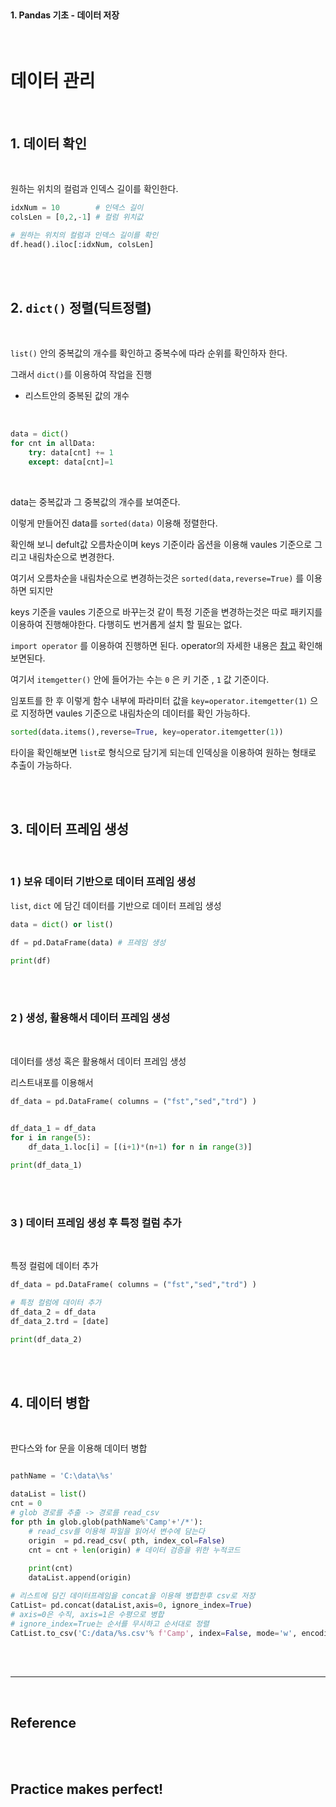 <br>

#### 1. Pandas 기초 - 데이터 저장

<br>

# 데이터 관리 

<br>
 
## 1.  데이터 확인 

<br>

원하는 위치의 컬럼과 인덱스 길이를 확인한다. 

```py 
idxNum = 10        # 인덱스 길이
colsLen = [0,2,-1] # 컬럼 위치값 

# 원하는 위치의 컬럼과 인덱스 길이를 확인 
df.head().iloc[:idxNum, colsLen]
```

<br>

<br>

 
## 2. `dict()` 정렬(딕트정렬)

<br>

`list()` 안의 중복값의 개수를 확인하고 중복수에 따라 순위를 확인하자 한다. 

그래서 `dict()`를 이용하여 작업을 진행 
- 리스트안의 중복된 값의 개수

<br>

```py
data = dict()
for cnt in allData:
    try: data[cnt] += 1
    except: data[cnt]=1
```

<br>

data는 중복값과 그 중복값의 개수를 보여준다.     

이렇게 만들어진 data를 `sorted(data)` 이용해 정렬한다.      

확인해 보니 defult값 오름차순이며 keys 기준이라 옵션을 이용해 vaules 기준으로 그리고 내림차순으로 변경한다.      

여기서 오름차순을 내림차순으로 변경하는것은 
`sorted(data,reverse=True)` 를 이용하면 되지만 

keys 기준을 vaules 기준으로 바꾸는것 같이 특정 기준을 변경하는것은 따로 패키지를 이용하여 진행해야한다. 다행히도 번거롭게 설치 할 필요는 없다.

`import operator` 를 이용하여 진행하면 된다. operator의 자세한 내용은 [참고](https://docs.python.org/ko/3.7/library/operator.html) 확인해보면된다.   

여기서 `itemgetter()` 안에 들어가는 수는 `0` 은 키 기준 , `1` 값 기준이다. 

임포트를 한 후 이렇게 함수 내부에 파라미터 값을 `key=operator.itemgetter(1)` 으로 지정하면 vaules 기준으로 내림차순의 데이터를 확인 가능하다.         

```py
sorted(data.items(),reverse=True, key=operator.itemgetter(1))
``` 
타이을 확인해보면 `list`로 형식으로 담기게 되는데 인덱싱을 이용하여 원하는 형태로 추출이 가능하다.      

<br>

<br>


## 3.  데이터 프레임 생성 

<br>


### 1 ) 보유 데이터 기반으로 데이터 프레임 생성 

`list`, `dict` 에 담긴 데이터를 기반으로 데이터 프레임 생성 

```py
data = dict() or list()

df = pd.DataFrame(data) # 프레임 생성 

print(df)
```

<br>


<br>

### 2 ) 생성, 활용해서 데이터 프레임 생성      

<br>

데이터를 생성 혹은 활용해서 데이터 프레임 생성      

리스트내포를 이용해서 

```py
df_data = pd.DataFrame( columns = ("fst","sed","trd") )
   

df_data_1 = df_data
for i in range(5):
    df_data_1.loc[i] = [(i+1)*(n+1) for n in range(3)]

print(df_data_1)
```

<br>


<br>

### 3 ) 데이터 프레임 생성 후 특정 컬럼 추가 

<br>

특정 컬럼에 데이터 추가

```py
df_data = pd.DataFrame( columns = ("fst","sed","trd") )

# 특정 컬럼에 데이터 추가 
df_data_2 = df_data
df_data_2.trd = [date]

print(df_data_2)
```

<br>


<br>

## 4. 데이터 병합 

<br>

판다스와 for 문을 이용해 데이터 병합

```py

pathName = 'C:\data\%s' 

dataList = list()
cnt = 0
# glob 경로를 추출 -> 경로를 read_csv
for pth in glob.glob(pathName%'Camp'+'/*'):
    # read_csv를 이용해 파일을 읽어서 변수에 담는다 
    origin  = pd.read_csv( pth, index_col=False)
    cnt = cnt + len(origin) # 데이터 검증을 위한 누적코드
    
    print(cnt)
    dataList.append(origin)

# 리스트에 담긴 데이터프레임을 concat을 이용해 병합한후 csv로 저장 
CatList= pd.concat(dataList,axis=0, ignore_index=True)
# axis=0은 수직, axis=1은 수평으로 병합
# ignore_index=True는 순서를 무시하고 순서대로 정렬
CatList.to_csv('C:/data/%s.csv'% f'Camp', index=False, mode='w', encoding='utf-8')

```

<br>


<br>

---

<br>

## Reference <br>

<!-- - 파이썬 코딩도장 &nbsp; : &nbsp;<https://dojang.io/> <br> -->

<br>
<br>

## Practice makes perfect! <br>

<!-- - [내용](주소) -->